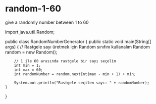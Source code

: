 # random-1-60
give a randomly number between 1 to 60

import java.util.Random;

public class RandomNumberGenerator {
    public static void main(String[] args) {
        // Rastgele sayı üretmek için Random sınıfını kullanalım
        Random random = new Random();

        // 1 ile 60 arasında rastgele bir sayı seçelim
        int min = 1;
        int max = 60;
        int randomNumber = random.nextInt(max - min + 1) + min;

        System.out.println("Rastgele seçilen sayı: " + randomNumber);
    }
}
